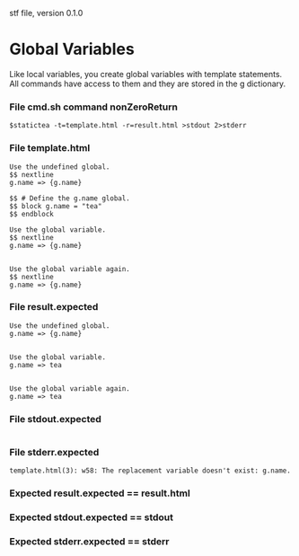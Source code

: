 stf file, version 0.1.0

# Global Variables

Like local variables, you create global variables with template
statements.  All commands have access to them and they are stored in
the g dictionary.

### File cmd.sh command nonZeroReturn

~~~
$statictea -t=template.html -r=result.html >stdout 2>stderr
~~~

### File template.html

~~~
Use the undefined global.
$$ nextline
g.name => {g.name}

$$ # Define the g.name global.
$$ block g.name = "tea"
$$ endblock

Use the global variable.
$$ nextline
g.name => {g.name}


Use the global variable again.
$$ nextline
g.name => {g.name}
~~~

### File result.expected

~~~
Use the undefined global.
g.name => {g.name}


Use the global variable.
g.name => tea


Use the global variable again.
g.name => tea
~~~

### File stdout.expected

~~~
~~~

### File stderr.expected

~~~
template.html(3): w58: The replacement variable doesn't exist: g.name.
~~~

### Expected result.expected == result.html
### Expected stdout.expected == stdout
### Expected stderr.expected == stderr
